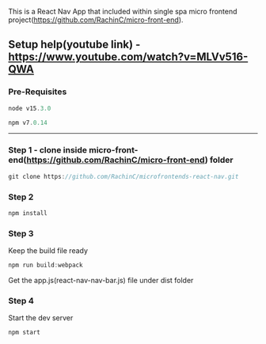 This is a React Nav App that included within single spa micro frontend project(https://github.com/RachinC/micro-front-end). 

Setup help(youtube link) - https://www.youtube.com/watch?v=MLVv516-QWA
------------------------------

### Pre-Requisites
```js
node v15.3.0
```
```js
npm v7.0.14
```
------------------------------

### Step 1 - clone inside micro-front-end(https://github.com/RachinC/micro-front-end) folder
```js
git clone https://github.com/RachinC/microfrontends-react-nav.git
```

### Step 2
```js
npm install
```

### Step 3
Keep the build file ready
```js
npm run build:webpack
```
Get the app.js(react-nav-nav-bar.js) file under dist folder

### Step 4
Start the dev server
```js
npm start
```

